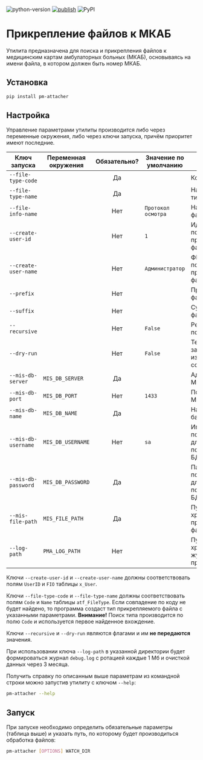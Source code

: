 ![python-version](https://img.shields.io/badge/python-3.7+-blue.svg)
[![publish](https://github.com/mnogomed/pm-attacher/actions/workflows/publish.yml/badge.svg)](https://github.com/mnogomed/pm-attacher/actions/workflows/publish.yml)
![PyPI](https://img.shields.io/pypi/v/pm-attacher)

# Прикрепление файлов к МКАБ

Утилита предназначена для поиска и прикрепления файлов к медицинским картам амбулаторных больных (МКАБ), основываясь на имени файла, в котором должен быть номер МКАБ.

## Установка

```bash
pip install pm-attacher
```

## Настройка

Управление параметрами утилиты производится либо через переменные окружения, либо через ключи запуска, причём приоритет имеют последние.

| Ключ запуска         | Переменная окружения | Обязательно? | Значение по умолчанию | Описание                                       |
|----------------------|----------------------|:------------:|-----------------------|------------------------------------------------|
| `--file-type-code`   |                      |      Да      |                       | Код типа файла                                 | 
| `--file-type-name`   |                      |      Да      |                       | Наименование типа файла                        | 
| `--file-info-name`   |                      |     Нет      | `Протокол осмотра`    | Наименование файла                             | 
| `--create-user-id`   |                      |     Нет      | `1`                   | Идентификатор пользователя, прикрепившего файл | 
| `--create-user-name` |                      |     Нет      | `Администратор`       | ФИО пользователя, прикрепившего файл           | 
| `--prefix`           |                      |     Нет      |                       | Префикс имени файла                            |         
| `--suffix`           |                      |     Нет      |                       | Суффикс имени файла                            |         
| `--recursive`        |                      |     Нет      | `False`               | Рекурсивный поиск                              |      
| `--dry-run`          |                      |     Нет      | `False`               | Тестовый запуск, изменения не сохраняются      |        
| `--mis-db-server`    | `MIS_DB_SERVER`      |      Да      |                       | Адрес сервера МИС                              |  
| `--mis-db-port`      | `MIS_DB_PORT`        |     Нет      | `1433`                | Порт сервера МИС                               |    
| `--mis-db-name`      | `MIS_DB_NAME`        |      Да      |                       | Наименование базы данных                       |    
| `--mis-db-username`  | `MIS_DB_USERNAME`    |     Нет      | `sa`                  | Имя пользователя для подключения к БД МИС      |
| `--mis-db-password`  | `MIS_DB_PASSWORD`    |      Да      |                       | Пароль пользователя для подключения к БД МИС   |
| `--mis-file-path`    | `MIS_FILE_PATH`      |      Да      |                       | Путь до хранилища прикреплённых файлов МИС     |  
| `--log-path`         | `PMA_LOG_PATH`       |     Нет      |                       | Путь для хранения журнала приложения           |         

Ключи `--create-user-id` и `--create-user-name` должны соответствовать полям `UserID` и `FIO` таблицы `x_User`.

Ключи `--file-type-code` и `--file-type-name` должны соответствовать полям `Code` и `Name` таблицы `atf_FileType`. Если совпадение по коду не будет найдено, то программа создаст тип прикрепляемого файла с указанными параметрами. **Внимание!** Поиск типа производится по полю `Code` и используется первое найденное вхождение.

Ключи `--recursive` и `--dry-run` являются флагами и им **не передаются** значения.

При использовании ключа `--log-path` в указанной директории будет формироваться журнал `debug.log` с ротацией каждые 1 Мб и очисткой данных через 3 месяца.

Получить справку по описанным выше параметрам из командной строки можно запустив утилиту с ключом `--help`:

```bash
pm-attacher --help
```

## Запуск

При запуске необходимо определить обязательные параметры (таблица выше) и указать путь, по которому будет производиться обработка файлов:

```bash
pm-attacher [OPTIONS] WATCH_DIR
```
